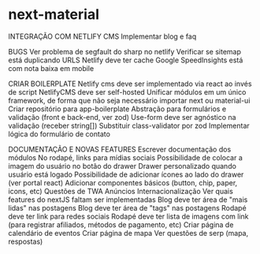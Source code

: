 # next-material

INTEGRAÇÃO COM NETLIFY CMS
Implementar blog e faq

BUGS
Ver problema de segfault do sharp no netlify
Verificar se sitemap está duplicando URLS
Netlify deve ter cache
Google SpeedInsights está com nota baixa em mobile

CRIAR BOILERPLATE
Netlify cms deve ser implementado via react ao invés de script
NetlifyCMS deve ser self-hosted
Unificar módulos em um único framework, de forma que não seja necessário importar next ou material-ui
Criar repositório para app-boilerplate
Abstração para formulários e validação (front e back-end, ver zod)
Use-form deve ser agnóstico na validação (receber string[])
Substituir class-validator por zod
Implementar lógica do formulário de contato

DOCUMENTAÇÃO E NOVAS FEATURES
Escrever documentação dos módulos
No rodapé, links para mídias sociais
Possibilidade de colocar a imagem do usuário no botão do drawer
Drawer personalizado quando usuário está logado
Possibilidade de adicionar ícones ao lado do drawer (ver portal react)
Adicionar componentes básicos (button, chip, paper, icons, etc)
Questões de TWA
Anúncios
Internacionalização
Ver quais features do nextJS faltam ser implementadas
Blog deve ter área de "mais lidas" nas postagens
Blog deve ter área de "tags" nas postagens
Rodapé deve ter link para redes sociais
Rodapé deve ter lista de imagens com link (para registrar afiliados, métodos de pagamento, etc)
Criar página de calendário de eventos
Criar página de mapa
Ver questões de serp (mapa, respostas)
